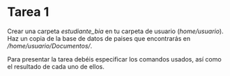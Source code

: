 # Tarea 1

Crear una carpeta _estudiante_bia_ en tu carpeta de usuario (_home/usuario_). Haz un copia de la base de datos de paises que encontrarás en _/home/usuario/Documentos/_.  




Para presentar la tarea debéis especificar los comandos usados, así como el resultado de cada uno de ellos.  